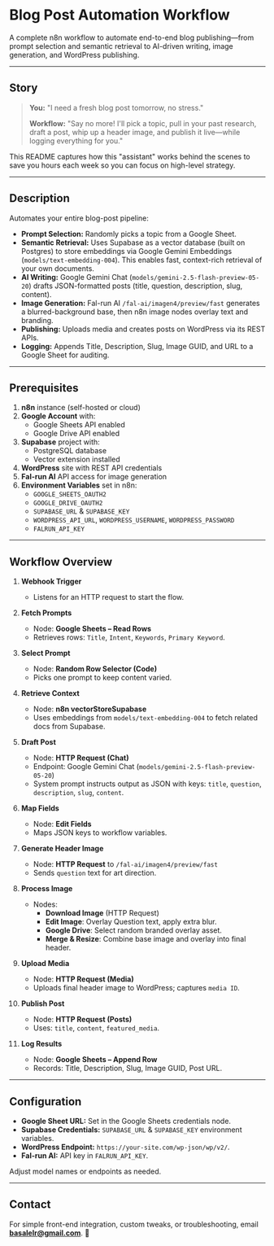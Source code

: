 # Blog Post Automation Workflow

A complete n8n workflow to automate end-to-end blog publishing—from prompt selection and semantic retrieval to AI-driven writing, image generation, and WordPress publishing.

---

## Story

> **You:** "I need a fresh blog post tomorrow, no stress."
>
> **Workflow:** "Say no more! I'll pick a topic, pull in your past research, draft a post, whip up a header image, and publish it live—while logging everything for you."

This README captures how this "assistant" works behind the scenes to save you hours each week so you can focus on high-level strategy.

---

## Description

Automates your entire blog-post pipeline:
- **Prompt Selection:** Randomly picks a topic from a Google Sheet.
- **Semantic Retrieval:** Uses Supabase as a vector database (built on Postgres) to store embeddings via Google Gemini Embeddings (`models/text-embedding-004`). This enables fast, context-rich retrieval of your own documents.
- **AI Writing:** Google Gemini Chat (`models/gemini-2.5-flash-preview-05-20`) drafts JSON-formatted posts (title, question, description, slug, content).
- **Image Generation:** Fal-run AI `/fal-ai/imagen4/preview/fast` generates a blurred-background base, then n8n image nodes overlay text and branding.
- **Publishing:** Uploads media and creates posts on WordPress via its REST APIs.
- **Logging:** Appends Title, Description, Slug, Image GUID, and URL to a Google Sheet for auditing.

---

## Prerequisites

1. **n8n** instance (self-hosted or cloud)
2. **Google Account** with:
   - Google Sheets API enabled
   - Google Drive API enabled
3. **Supabase** project with:
   - PostgreSQL database
   - Vector extension installed
4. **WordPress** site with REST API credentials
5. **Fal-run AI** API access for image generation
6. **Environment Variables** set in n8n:
   - `GOOGLE_SHEETS_OAUTH2`
   - `GOOGLE_DRIVE_OAUTH2`
   - `SUPABASE_URL` & `SUPABASE_KEY`
   - `WORDPRESS_API_URL`, `WORDPRESS_USERNAME`, `WORDPRESS_PASSWORD`
   - `FALRUN_API_KEY`

---

## Workflow Overview

1. **Webhook Trigger**
   - Listens for an HTTP request to start the flow.

2. **Fetch Prompts**
   - Node: **Google Sheets – Read Rows**
   - Retrieves rows: `Title`, `Intent`, `Keywords`, `Primary Keyword`.

3. **Select Prompt**
   - Node: **Random Row Selector (Code)**
   - Picks one prompt to keep content varied.

4. **Retrieve Context**
   - Node: **n8n vectorStoreSupabase**
   - Uses embeddings from `models/text-embedding-004` to fetch related docs from Supabase.

5. **Draft Post**
   - Node: **HTTP Request (Chat)**
   - Endpoint: Google Gemini Chat (`models/gemini-2.5-flash-preview-05-20`)
   - System prompt instructs output as JSON with keys: `title`, `question`, `description`, `slug`, `content`.

6. **Map Fields**
   - Node: **Edit Fields**
   - Maps JSON keys to workflow variables.

7. **Generate Header Image**
   - Node: **HTTP Request** to `/fal-ai/imagen4/preview/fast`
   - Sends `question` text for art direction.

8. **Process Image**
   - Nodes:
     - **Download Image** (HTTP Request)
     - **Edit Image**: Overlay Question text, apply extra blur.
     - **Google Drive**: Select random branded overlay asset.
     - **Merge & Resize**: Combine base image and overlay into final header.

9. **Upload Media**
   - Node: **HTTP Request (Media)**
   - Uploads final header image to WordPress; captures `media ID`.

10. **Publish Post**
    - Node: **HTTP Request (Posts)**
    - Uses: `title`, `content`, `featured_media`.

11. **Log Results**
    - Node: **Google Sheets – Append Row**
    - Records: Title, Description, Slug, Image GUID, Post URL.

---

## Configuration

- **Google Sheet URL:** Set in the Google Sheets credentials node.
- **Supabase Credentials:** `SUPABASE_URL` & `SUPABASE_KEY` environment variables.
- **WordPress Endpoint:** `https://your-site.com/wp-json/wp/v2/`.
- **Fal-run AI:** API key in `FALRUN_API_KEY`.

Adjust model names or endpoints as needed.

---

## Contact

For simple front-end integration, custom tweaks, or troubleshooting, email **basalelr@gmail.com**. 👋
